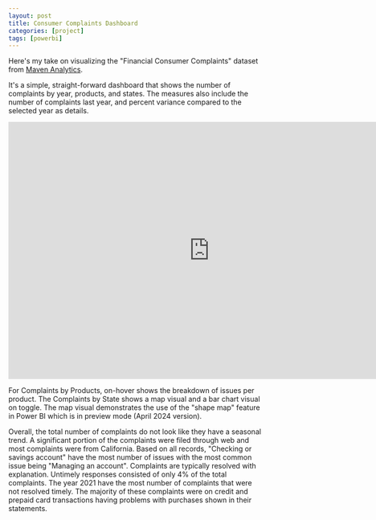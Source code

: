 ```yaml
---
layout: post
title: Consumer Complaints Dashboard
categories: [project]
tags: [powerbi]
---
```


Here's my take on visualizing the "Financial Consumer Complaints" dataset from [Maven Analytics](https://mavenanalytics.io).

It's a simple, straight-forward dashboard that shows the number of complaints by year, products, and states. The measures also include the number of complaints last year, and percent variance compared to the selected year as details.

<iframe title="Consumer Complaints" width="800" height="512" src="https://app.powerbi.com/view?r=eyJrIjoiM2Y0YWZiMWItY2FiYi00MDViLWE4YjUtMjk0MTBhYmQyZmU4IiwidCI6Ijg4NWVhN2NiLWQ4YjUtNGQ2Ni1hNGRjLTQ0MDM5MzcwM2FjMCIsImMiOjEwfQ%3D%3D" frameborder="0" allowFullScreen="true"></iframe>

For Complaints by Products, on-hover shows the breakdown of issues per product. The Complaints by State shows a map visual and a bar chart visual on toggle. The map visual demonstrates the use of the "shape map" feature in Power BI which is in preview mode (April 2024 version).

Overall, the total number of complaints do not look like they have a seasonal trend. A significant portion of the complaints were filed through web and most complaints were from California. Based on all records, "Checking or savings account" have the most number of issues with the most common issue being "Managing an account". Complaints are typically resolved with explanation. Untimely responses consisted of only 4% of the total complaints. The year 2021 have the most number of complaints that were not resolved timely. The majority of these complaints were on credit and prepaid card transactions having problems with purchases shown in their statements.